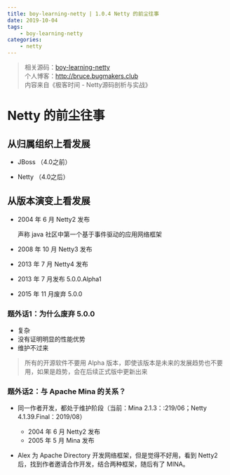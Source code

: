 ```yaml
---
title: boy-learning-netty | 1.0.4 Netty 的前尘往事
date: 2019-10-04
tags: 
    - boy-learning-netty
categories: 
    - netty
---
```

<!--more-->
> 相关源码：[boy-learning-netty](https://github.com/BruceOuyang/boy-learning-netty)   
> 个人博客：http://bruce.bugmakers.club  
> 内容来自《极客时间 - Netty源码剖析与实战》

# Netty 的前尘往事

## 从归属组织上看发展

* JBoss （4.0之前）

* Netty （4.0之后）

## 从版本演变上看发展

* 2004 年 6 月 Netty2 发布
  
    声称 java 社区中第一个基于事件驱动的应用网络框架

* 2008 年 10 月 Netty3 发布

* 2013 年 7 月 Netty4 发布

* 2013 年 7 月发布 5.0.0.Alpha1

* 2015 年 11 月废弃 5.0.0  

### 题外话1：为什么废弃 5.0.0

* 复杂
* 没有证明明显的性能优势
* 维护不过来
    
> 所有的开源软件不要用 Alpha 版本，即使该版本是未来的发展趋势也不要用，如果是趋势，会在后续正式版中更新出来

### 题外话2：与 Apache Mina 的关系？

* 同一作者开发，都处于维护阶段（当前：Mina 2.1.3：:219/06；Netty 4.1.39.Final：2019/08）
    * 2004 年 6 月 Netty2 发布
    * 2005 年 5 月 Mina 发布
    
* Alex 为 Apache Directory 开发网络框架，但是觉得不好用，看到 Netty2 后，找到作者邀请合作开发，结合两种框架，随后有了 MINA。